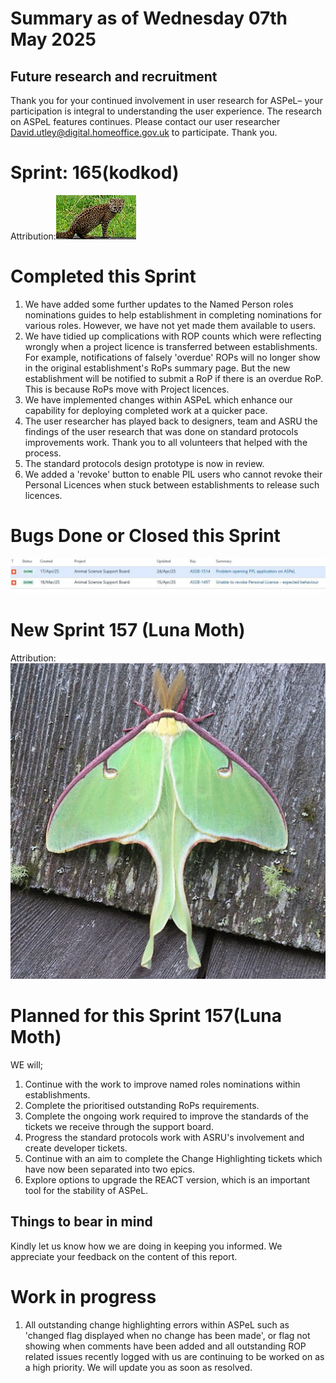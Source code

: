# Summary as of Wednesday 07th May 2025



## Future research and recruitment 

Thank you for your continued involvement in user research for ASPeL– your participation is integral to understanding the user experience. The research on ASPeL features continues. Please contact our user researcher David.utley@digital.homeoffice.gov.uk to participate. Thank you.  
 
# Sprint: 165(kodkod)









Attribution:![Mauro Tammone, CC BY 3.0 <https://creativecommons.org/licenses/by/3.0>, via Wikimedia Commons](graphs/kodkod.jpeg)



# Completed this Sprint
1) We have added some further updates to the Named Person roles nominations guides to help establishment in completing nominations for various roles. However, we have not yet made them available to users.
2) We have tidied up complications with ROP counts which were reflecting wrongly when a project licence is transferred between establishments. For example, notifications of falsely 'overdue' ROPs will no longer show in the original establishment's RoPs summary page. But the new establishment will be notified to submit a RoP if there is an overdue RoP. This is because RoPs move with Project licences.
3) We have implemented changes within ASPeL which enhance our capability for deploying completed work at a quicker pace.
4) The user researcher has played back to designers, team and ASRU the findings of the user research that was done on standard protocols improvements work. Thank you to all volunteers that helped with the process.
5) The standard protocols design prototype is now in review.
6) We added a 'revoke' button to enable PIL users who cannot revoke their Personal Licences when stuck between establishments to release such licences. 

 





# Bugs Done or Closed this Sprint
![bugs fixed 07052025](graphs/Bugs070525.JPG)


 














# New Sprint 157 (Luna Moth)















Attribution:![David notMD, CC BY-SA 4.0 <https://creativecommons.org/licenses/by-sa/4.0>, via Wikimedia Commons](graphs/Luna_Moth.jpg)



# Planned for this Sprint 157(Luna Moth)
WE will;

1) Continue with the work to improve named roles nominations within establishments.
2) Complete the prioritised outstanding RoPs requirements.
3) Complete the ongoing work required to improve the standards of the tickets we receive through the support board. 
4) Progress the standard protocols work with ASRU's involvement and create developer tickets.
5) Continue with an aim to complete the Change Highlighting tickets which have now been separated into two epics.
6) Explore options to upgrade the REACT version, which is an important tool for the stability of ASPeL.
   
   

   

## Things to bear in mind
Kindly let us know how we are doing in keeping you informed. We appreciate your feedback on the content of this report. 


# Work in progress
1) All outstanding change highlighting errors within ASPeL such as 'changed flag displayed when no change has been made', or flag not showing when comments have been added and all outstanding ROP related issues recently logged with us are continuing to be worked on as a high priority. We will update you as soon as resolved. 

